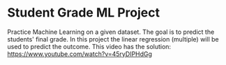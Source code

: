 # Student Grade ML Project
Practice Machine Learning on a given dataset. The goal is to predict the students' final grade. In this project the linear regression (multiple) will be used to predict the outcome.
This video has the solution: https://www.youtube.com/watch?v=45ryDIPHdGg
